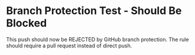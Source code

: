 # Branch Protection Test - Should Be Blocked

This push should now be REJECTED by GitHub branch protection.
The rule should require a pull request instead of direct push.